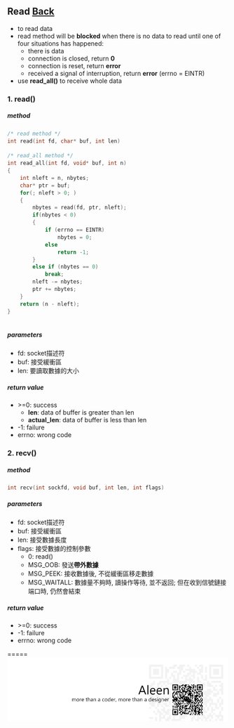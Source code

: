 ## Read [Back](./../Coding.md)

- to read data
- read method will be **blocked** when there is no data to read until one of four situations has happened:
	- there is data
	- connection is closed, return **0**
	- connection is reset, return **error**
	- received a signal of interruption, return **error** (errno = EINTR)
- use **read_all()** to receive whole data

### 1. read()
##### method

```c
/* read method */
int read(int fd, char* buf, int len)

/* read_all method */
int read_all(int fd, void* buf, int n)
{	
	int nleft = n, nbytes;	
	char* ptr = buf;	
	for(; nleft > 0; )
	{
		nbytes = read(fd, ptr, nleft);		
		if(nbytes < 0)
		{
			if (errno == EINTR) 
				nbytes = 0;
			else 
				return -1;
		}		
		else if (nbytes == 0)
			break;		
		nleft -= nbytes;		
		ptr += nbytes;	
	}	
	return (n - nleft);
}



```

##### parameters
- fd: socket描述符
- buf: 接受緩衝區
- len: 要讀取數據的大小

##### return value
- \>=0: success
	- **len**: data of buffer is greater than len
	- **actual_len**: data of buffer is less than len
- -1: failure
- errno: wrong code

### 2. recv()
##### method

```c
int recv(int sockfd, void buf, int len, int flags)
```

##### parameters
- fd: socket描述符
- buf: 接受緩衝區
- len: 接受數據長度
- flags: 接受數據的控制參數
	- 0: read()
	- MSG_OOB: 發送**帶外數據**
	- MSG_PEEK: 接收數據後, 不從緩衝區移走數據
	- MSG_WAITALL: 數據量不夠時, 讀操作等待, 並不返回; 但在收到信號鏈接端口時, 仍然會結束

##### return value
- \>=0: success
- -1: failure
- errno: wrong code

=====
<a href="http://aleen42.github.io/" target="_blank" ><img src="./../../../pic/tail.gif"></a>
